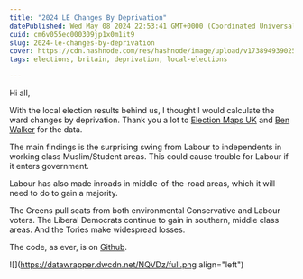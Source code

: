 ```yaml
---
title: "2024 LE Changes By Deprivation"
datePublished: Wed May 08 2024 22:53:41 GMT+0000 (Coordinated Universal Time)
cuid: cm6v055ec000309jp1x0m1it9
slug: 2024-le-changes-by-deprivation
cover: https://cdn.hashnode.com/res/hashnode/image/upload/v1738949390253/463f119c-55b5-4a56-ae42-f2202c2e0cdd.webp
tags: elections, britain, deprivation, local-elections

---
```


Hi all,

With the local election results behind us, I thought I would calculate the ward changes by deprivation. Thank you a lot to [Election Maps UK](https://ko-fi.com/electionmapsuk) and [Ben Walker](https://twitter.com/BNHWalker) for the data.

The main findings is the surprising swing from Labour to independents in working class Muslim/Student areas. This could cause trouble for Labour if it enters government.

Labour has also made inroads in middle-of-the-road areas, which it will need to do to gain a majority.

The Greens pull seats from both environmental Conservative and Labour voters. The Liberal Democrats continue to gain in southern, middle class areas. And the Tories make widespread losses.

The code, as ever, is on [Github](https://github.com/JacobWeinbren/2024-LE-Deprivation).

![](https://datawrapper.dwcdn.net/NQVDz/full.png align="left")